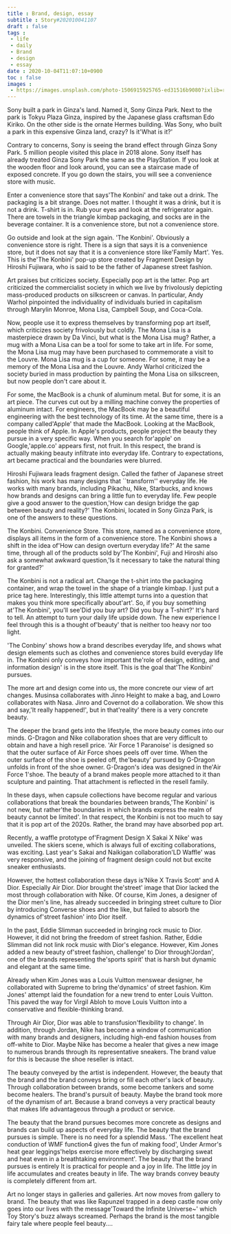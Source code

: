 ```yaml
---
title : Brand, design, essay
subtitle : Story#202010041107
draft : false
tags :
 - life
 - daily
 - Brand
 - design
 - essay
date : 2020-10-04T11:07:10+0900
toc : false
images : 
 - https://images.unsplash.com/photo-1506915925765-ed31516b9080?ixlib=rb-1.2.1&q=80&fm=jpg&crop=entropy&cs=tinysrgb&w=1080&fit=max&ixid=eyJhcHBfaWQiOjE1NTU0OX0
---
```

Sony built a park in Ginza's land. Named it, Sony Ginza Park. Next to the park is Tokyu Plaza Ginza, inspired by the Japanese glass craftsman Edo Kiriko. On the other side is the ornate Hermes building. Was Sony, who built a park in this expensive Ginza land, crazy? Is it'What is it?'  

Contrary to concerns, Sony is seeing the brand effect through Ginza Sony Park. 5 million people visited this place in 2018 alone. Sony itself has already treated Ginza Sony Park the same as the PlayStation. If you look at the wooden floor and look around, you can see a staircase made of exposed concrete. If you go down the stairs, you will see a convenience store with music.  

Enter a convenience store that says'The Konbini' and take out a drink. The packaging is a bit strange. Does not matter. I thought it was a drink, but it is not a drink. T-shirt is in. Rub your eyes and look at the refrigerator again. There are towels in the triangle kimbap packaging, and socks are in the beverage container. It is a convenience store, but not a convenience store.  

Go outside and look at the sign again. 'The Konbini'. Obviously a convenience store is right. There is a sign that says it is a convenience store, but it does not say that it is a convenience store like'Family Mart'. Yes. This is the'The Konbini' pop-up store created by Fragment Design by Hiroshi Fujiwara, who is said to be the father of Japanese street fashion.  

Art praises but criticizes society. Especially pop art is the latter. Pop art criticized the commercialist society in which we live by frivolously depicting mass-produced products on silkscreen or canvas. In particular, Andy Warhol pinpointed the individuality of individuals buried in capitalism through Marylin Monroe, Mona Lisa, Campbell Soup, and Coca-Cola.  

Now, people use it to express themselves by transforming pop art itself, which criticizes society frivolously but coldly. The Mona Lisa is a masterpiece drawn by Da Vinci, but what is the Mona Lisa mug? Rather, a mug with a Mona Lisa can be a tool for some to take art in life. For some, the Mona Lisa mug may have been purchased to commemorate a visit to the Louvre. Mona Lisa mug is a cup for someone. For some, it may be a memory of the Mona Lisa and the Louvre. Andy Warhol criticized the society buried in mass production by painting the Mona Lisa on silkscreen, but now people don't care about it.  

For some, the MacBook is a chunk of aluminum metal. But for some, it is an art piece. The curves cut out by a milling machine convey the properties of aluminum intact. For engineers, the MacBook may be a beautiful engineering with the best technology of its time. At the same time, there is a company called'Apple' that made the MacBook. Looking at the MacBook, people think of Apple. In Apple's products, people project the beauty they pursue in a very specific way. When you search for'apple' on Google,'apple.co' appears first, not fruit. In this respect, the brand is actually making beauty infiltrate into everyday life. Contrary to expectations, art became practical and the boundaries were blurred.  

Hiroshi Fujiwara leads fragment design. Called the father of Japanese street fashion, his work has many designs that ``transform'' everyday life. He works with many brands, including Pikachu, Nike, Starbucks, and knows how brands and designs can bring a little fun to everyday life. Few people give a good answer to the question,'How can design bridge the gap between beauty and reality?' The Konbini, located in Sony Ginza Park, is one of the answers to these questions.  

The Konbini. Convenience Store. This store, named as a convenience store, displays all items in the form of a convenience store. The Konbini shows a shift in the idea of'How can design overturn everyday life?' At the same time, through all of the products sold by'The Konbini', Fuji and Hiroshi also ask a somewhat awkward question,'Is it necessary to take the natural thing for granted?'  

The Konbini is not a radical art. Change the t-shirt into the packaging container, and wrap the towel in the shape of a triangle kimbap. I just put a price tag here. Interestingly, this little attempt turns into a question that makes you think more specifically about'art'. So, if you buy something at'The Konbini', you'll see'Did you buy art? Did you buy a T-shirt?' It's hard to tell. An attempt to turn your daily life upside down. The new experience I feel through this is a thought of'beauty' that is neither too heavy nor too light.  

'The Conbiny' shows how a brand describes everyday life, and shows what design elements such as clothes and convenience stores build everyday life in. The Konbini only conveys how important the'role of design, editing, and information design' is in the store itself. This is the goal that'The Konbini' pursues.  

The more art and design come into us, the more concrete our view of art changes. Musinsa collaborates with Jinro Height to make a bag, and Lowro collaborates with Nasa. Jinro and Covernot do a collaboration. We show this and say,'It really happened!', but in that'reality' there is a very concrete beauty.  

The deeper the brand gets into the lifestyle, the more beauty comes into our minds. G-Dragon and Nike collaboration shoes that are very difficult to obtain and have a high resell price. 'Air Force 1 Paranoise' is designed so that the outer surface of Air Force shoes peels off over time. When the outer surface of the shoe is peeled off, the'beauty' pursued by G-Dragon unfolds in front of the shoe owner. G-Dragon's idea was designed in the'Air Force 1'shoe. The beauty of a brand makes people more attached to it than sculpture and painting. That attachment is reflected in the resell family.  

In these days, when capsule collections have become regular and various collaborations that break the boundaries between brands,'The Konbini' is not new, but rather'the boundaries in which brands express the realm of beauty cannot be limited'. In that respect, the Konbini is not too much to say that it is pop art of the 2020s. Rather, the brand may have absorbed pop art.  

Recently, a waffle prototype of'Fragment Design X Sakai X Nike' was unveiled. The skiers scene, which is always full of exciting collaborations, was exciting. Last year's Sakai and Naikigan collaboration'LD Waffle' was very responsive, and the joining of fragment design could not but excite sneaker enthusiasts.  

However, the hottest collaboration these days is'Nike X Travis Scott' and A Dior. Especially Air Dior. Dior brought the'street' image that Dior lacked the most through collaboration with Nike. Of course, Kim Jones, a designer of the Dior men's line, has already succeeded in bringing street culture to Dior by introducing Converse shoes and the like, but failed to absorb the dynamics of'street fashion' into Dior itself.  

In the past, Eddie Slimman succeeded in bringing rock music to Dior. However, it did not bring the freedom of street fashion. Rather, Eddie Slimman did not link rock music with Dior's elegance. However, Kim Jones added a new beauty of'street fashion, challenge' to Dior through'Jordan', one of the brands representing the'sports spirit' that is harsh but dynamic and elegant at the same time.  

Already when Kim Jones was a Louis Vuitton menswear designer, he collaborated with Supreme to bring the'dynamics' of street fashion. Kim Jones' attempt laid the foundation for a new trend to enter Louis Vuitton. This paved the way for Virgil Abloh to move Louis Vuitton into a conservative and flexible-thinking brand.  

Through Air Dior, Dior was able to transfusion'flexibility to change'. In addition, through Jordan, Nike has become a window of communication with many brands and designers, including high-end fashion houses from off-white to Dior. Maybe Nike has become a healer that gives a new image to numerous brands through its representative sneakers. The brand value for this is because the shoe reseller is intact.  

The beauty conveyed by the artist is independent. However, the beauty that the brand and the brand conveys bring or fill each other's lack of beauty. Through collaboration between brands, some become tankers and some become healers. The brand's pursuit of beauty. Maybe the brand took more of the dynamism of art. Because a brand conveys a very practical beauty that makes life advantageous through a product or service.  

The beauty that the brand pursues becomes more concrete as designs and brands can build up aspects of everyday life. The beauty that the brand pursues is simple. There is no need for a splendid Mass. 'The excellent heat conduction of WMF function4 gives the fun of making food', Under Armor's heat gear leggings'helps exercise more effectively by discharging sweat and heat even in a breathtaking environment'. The beauty that the brand pursues is entirely It is practical for people and a joy in life. The little joy in life accumulates and creates beauty in life. The way brands convey beauty is completely different from art.  

Art no longer stays in galleries and galleries. Art now moves from gallery to brand. The beauty that was like Rapunzel trapped in a deep castle now only goes into our lives with the message'Toward the Infinite Universe~' which Toy Story's buzz always screamed. Perhaps the brand is the most tangible fairy tale where people feel beauty....